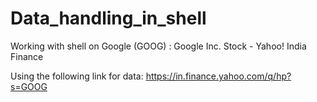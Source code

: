 # Data_handling_in_shell
Working with shell on Google (GOOG) : Google Inc. Stock - Yahoo! India Finance

Using the following link for data: https://in.finance.yahoo.com/q/hp?s=GOOG
